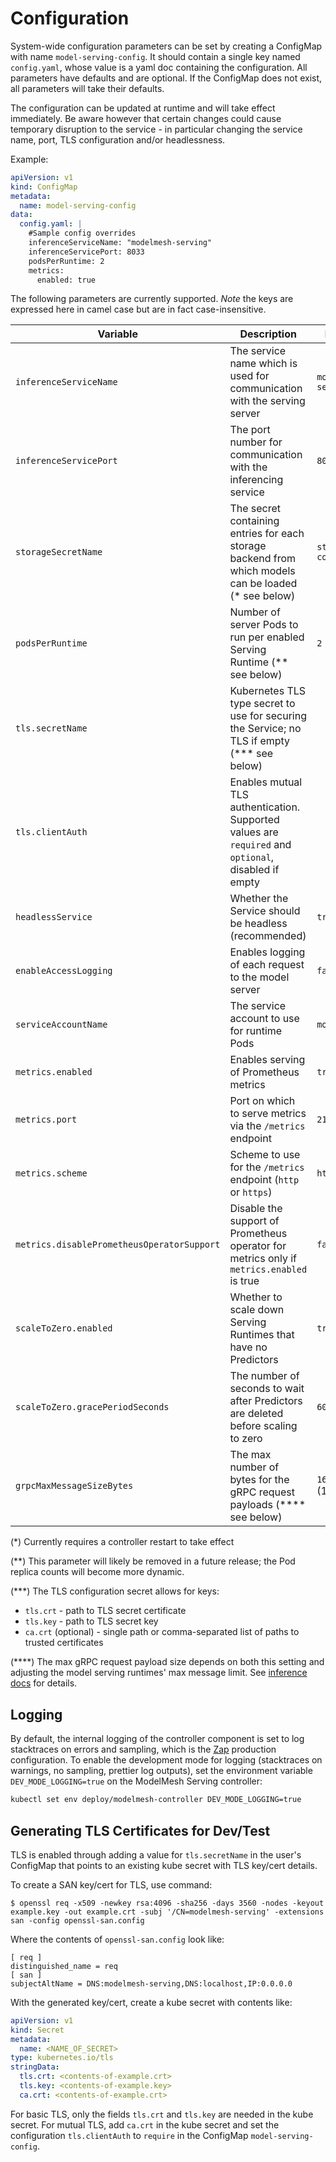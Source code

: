 # Configuration

System-wide configuration parameters can be set by creating a ConfigMap with name `model-serving-config`. It should contain a single key named `config.yaml`, whose value is a yaml doc containing the configuration. All parameters have defaults and are optional. If the ConfigMap does not exist, all parameters will take their defaults.

The configuration can be updated at runtime and will take effect immediately. Be aware however that certain changes could cause temporary disruption to the service - in particular changing the service name, port, TLS configuration and/or headlessness.

Example:

```yaml
apiVersion: v1
kind: ConfigMap
metadata:
  name: model-serving-config
data:
  config.yaml: |
    #Sample config overrides
    inferenceServiceName: "modelmesh-serving"
    inferenceServicePort: 8033
    podsPerRuntime: 2
    metrics:
      enabled: true
```

The following parameters are currently supported. _Note_ the keys are expressed here in camel case but are in fact case-insensitive.

| Variable                                   | Description                                                                                           | Default             |
| ------------------------------------------ | ----------------------------------------------------------------------------------------------------- | ------------------- |
| `inferenceServiceName`                     | The service name which is used for communication with the serving server                              | `modelmesh-serving` |
| `inferenceServicePort`                     | The port number for communication with the inferencing service                                        | `8033`              |
| `storageSecretName`                        | The secret containing entries for each storage backend from which models can be loaded (\* see below) | `storage-config`    |
| `podsPerRuntime`                           | Number of server Pods to run per enabled Serving Runtime (\*\* see below)                             | `2`                 |
| `tls.secretName`                           | Kubernetes TLS type secret to use for securing the Service; no TLS if empty (\*\*\* see below)        |                     |
| `tls.clientAuth`                           | Enables mutual TLS authentication. Supported values are `required` and `optional`, disabled if empty  |                     |
| `headlessService`                          | Whether the Service should be headless (recommended)                                                  | `true`              |
| `enableAccessLogging`                      | Enables logging of each request to the model server                                                   | `false`             |
| `serviceAccountName`                       | The service account to use for runtime Pods                                                           | `modelmesh`         |
| `metrics.enabled`                          | Enables serving of Prometheus metrics                                                                 | `true`              |
| `metrics.port`                             | Port on which to serve metrics via the `/metrics` endpoint                                            | `2112`              |
| `metrics.scheme`                           | Scheme to use for the `/metrics` endpoint (`http` or `https`)                                         | `https`             |
| `metrics.disablePrometheusOperatorSupport` | Disable the support of Prometheus operator for metrics only if `metrics.enabled` is true              | `false`             |
| `scaleToZero.enabled`                      | Whether to scale down Serving Runtimes that have no Predictors                                        | `true`              |
| `scaleToZero.gracePeriodSeconds`           | The number of seconds to wait after Predictors are deleted before scaling to zero                     | `60`                |
| `grpcMaxMessageSizeBytes`                  | The max number of bytes for the gRPC request payloads (\*\*\*\* see below)                            | `16777216` (16MiB)  |

(\*) Currently requires a controller restart to take effect

(\*\*) This parameter will likely be removed in a future release; the Pod replica counts will become more dynamic.

(\*\*\*) The TLS configuration secret allows for keys:

- `tls.crt` - path to TLS secret certificate
- `tls.key` - path to TLS secret key
- `ca.crt` (optional) - single path or comma-separated list of paths to trusted certificates

(\*\*\*\*) The max gRPC request payload size depends on both this setting and adjusting the model serving runtimes' max message limit. See [inference docs](predictors/run-inference) for details.

## Logging

By default, the internal logging of the controller component is set to log stacktraces on errors and sampling, which is the [Zap](https://pkg.go.dev/sigs.k8s.io/controller-runtime/pkg/log/zap#Options) production configuration. To enable the development mode for logging (stacktraces on warnings, no sampling, prettier log outputs), set the environment variable `DEV_MODE_LOGGING=true` on the ModelMesh Serving controller:

```sh
kubectl set env deploy/modelmesh-controller DEV_MODE_LOGGING=true
```

## Generating TLS Certificates for Dev/Test

TLS is enabled through adding a value for `tls.secretName` in the user's ConfigMap that points to an existing kube secret with TLS key/cert details.

To create a SAN key/cert for TLS, use command:

```shell
$ openssl req -x509 -newkey rsa:4096 -sha256 -days 3560 -nodes -keyout example.key -out example.crt -subj '/CN=modelmesh-serving' -extensions san -config openssl-san.config
```

Where the contents of `openssl-san.config` look like:

```
[ req ]
distinguished_name = req
[ san ]
subjectAltName = DNS:modelmesh-serving,DNS:localhost,IP:0.0.0.0
```

With the generated key/cert, create a kube secret with contents like:

```yaml
apiVersion: v1
kind: Secret
metadata:
  name: <NAME_OF_SECRET>
type: kubernetes.io/tls
stringData:
  tls.crt: <contents-of-example.crt>
  tls.key: <contents-of-example.key>
  ca.crt: <contents-of-example.crt>
```

For basic TLS, only the fields `tls.crt` and `tls.key` are needed in the kube secret. For mutual TLS, add `ca.crt` in the kube secret and set the configuration `tls.clientAuth` to `require` in the ConfigMap `model-serving-config`.
